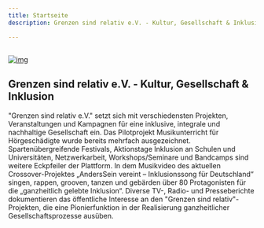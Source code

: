 ```yaml
---
title: Startseite
description: Grenzen sind relativ e.V. - Kultur, Gesellschaft & Inklusion

---
```

## 

[![img](https://www.grenzensindrelativ.de/wp-content/uploads/2015/04/Jubelszene1.jpg)](https://www.grenzensindrelativ.de/ueber-uns/projektuebersicht.html)

## Grenzen sind relativ e.V. - Kultur, Gesellschaft & Inklusion

"Grenzen sind relativ e.V." setzt sich mit  verschiedensten Projekten, Veranstaltungen und Kampagnen für eine  inklusive, integrale und nachhaltige Gesellschaft ein. Das Pilotprojekt  Мusikunterricht für Hörgeschädigte wurde bereits mehrfach ausgezeichnet. Spartenübergreifende Festivals, Aktionstage Inklusion an Schulen und  Universitäten, Netzwerkarbeit, Workshops/Seminare und Bandcamps sind  weitere Eckpfeiler der Plattform. In dem Musikvideo des aktuellen  Crossover-Projektes „AndersSein vereint – Inklusionssong für  Deutschland“ singen, rappen, grooven, tanzen und gebärden über 80  Protagonisten für die „ganzheitlich gelebte Inklusion“. Diverse TV-,  Radio- und Presseberichte dokumentieren das öffentliche Interesse an den "Grenzen sind relativ"-Projekten, die eine Pionierfunktion in der  Realisierung ganzheitlicher Gesellschaftsprozesse ausüben. 

